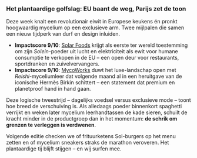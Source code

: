 ### Het plantaardige golfslag: EU baant de weg, Parijs zet de toon  
Deze week knalt een revolutionair eiwit in Europese keukens én pronkt hoogwaardig mycelium op een exclusieve arm. Twee mijlpalen die samen een nieuw tijdperk van durf en design inluiden.

- **Impactscore 9/10**: [Solar Foods](https://solarfoods.fi/news/eu-approval) krijgt als eerste ter wereld toestemming om zijn *Solein*-poeder uit lucht en elektriciteit als ewit voor humane consumptie te verkopen in de EU – een open deur voor restaurants, sportdranken en zuivelvervangers.  
- **Impactscore 9/10**: [MycoWorks](https://mycoworks.com/news/hermes-deal) duwt het luxe-landschap open met *Reishi*-myceliumleer dat volgende maand al in een heruitgave van de iconische Hermès Birkin schittert – een statement dat premium en planetproof hand in hand gaan.  

Deze logische tweestrijd – dagelijks voedsel versus exclusieve mode – toont hoe breed de verschuiving is. Als alledaags poeder binnenkort spaghetti verrijkt en weken later mycelium leerhandtassen de kade sieren, schuilt de kracht minder in de productgroep dan in het momentum: **de schrik om grenzen te verleggen is verdwenen**.  

Volgende editie checken we of frituurketens Sol-burgers op het menu zetten en of mycelium sneakers straks de marathon veroveren. Het plantaardige tij blijft stijgen – en wij surfen mee.